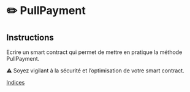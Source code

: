 # ✏️ PullPayment

## Instructions

Ecrire un smart contract qui permet de mettre en pratique la méthode PullPayment.

⚠️ Soyez vigilant à la sécurité et l’optimisation de votre smart contract.

[Indices](https://fravoll.github.io/solidity-patterns/pull_over_push.html)

